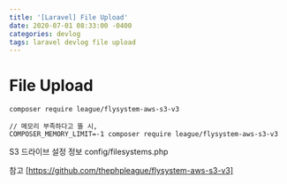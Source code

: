 ```yaml
---
title: '[Laravel] File Upload'
date: 2020-07-01 08:33:00 -0400
categories: devlog
tags: laravel devlog file upload
---
```


# File Upload

```
composer require league/flysystem-aws-s3-v3

// 메모리 부족하다고 뜰 시,
COMPOSER_MEMORY_LIMIT=-1 composer require league/flysystem-aws-s3-v3
```

S3 드라이브 설정 정보 config/filesystems.php

참고 [https://github.com/thephpleague/flysystem-aws-s3-v3]

